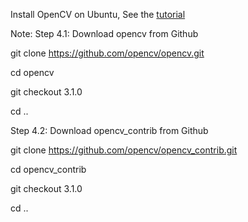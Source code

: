 Install OpenCV on Ubuntu, See the [tutorial](https://www.learnopencv.com/install-opencv3-on-ubuntu/)

Note:
Step 4.1: Download opencv from Github
>
git clone https://github.com/opencv/opencv.git

cd opencv 

git checkout 3.1.0

cd ..

Step 4.2: Download opencv_contrib from Github
>
git clone https://github.com/opencv/opencv_contrib.git

cd opencv_contrib

git checkout 3.1.0

cd ..

